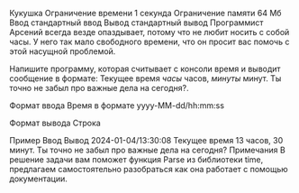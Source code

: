 Кукушка
Ограничение времени	1 секунда
Ограничение памяти	64 Мб
Ввод	стандартный ввод
Вывод	стандартный вывод
Программист Арсений всегда везде опаздывает, потому что не любит носить с собой часы. У него так мало свободного времени, что он просит вас помочь с этой насущной проблемой.

Напишите программу, которая считывает с консоли время и выводит сообщение в формате: Текущее время *часы* часов, *минуты* минут. Ты точно не забыл про важные дела на сегодня?.

Формат ввода
Время в формате yyyy-MM-dd/hh:mm:ss

Формат вывода
Строка

Пример
Ввод	Вывод
2024-01-04/13:30:08
Текущее время 13 часов, 30 минут. Ты точно не забыл про важные дела на сегодня?
Примечания
В решение задачи вам поможет функция Parse из библиотеки time, предлагаем самостоятельно разобраться как она работает с помощью документации.